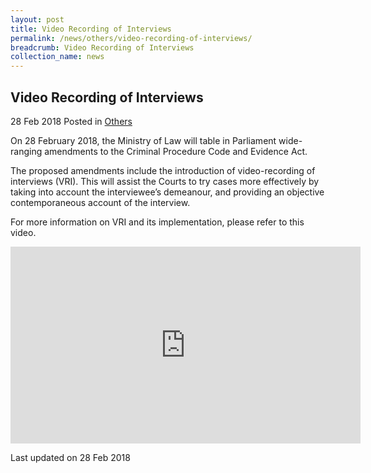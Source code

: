 ```yaml
---
layout: post
title: Video Recording of Interviews
permalink: /news/others/video-recording-of-interviews/
breadcrumb: Video Recording of Interviews
collection_name: news
---
```


Video Recording of Interviews
---

28 Feb 2018 Posted in [Others](/news/others)

On 28 February 2018, the Ministry of Law will table in Parliament wide-ranging amendments to the Criminal Procedure Code and Evidence Act.
 
The proposed amendments include the introduction of video-recording of interviews (VRI). This will assist the Courts to try cases more effectively by taking into account the interviewee’s demeanour, and providing an objective contemporaneous account of the interview.
 
For more information on VRI and its implementation, please refer to this video.

<div class="bp-youtube">
<iframe width="560" height="315" src="https://www.youtube.com/embed/pjX7DVbZHO8?rel=0" frameborder="0" allow="accelerometer; autoplay; encrypted-media; gyroscope; picture-in-picture" allowfullscreen></iframe>
</div>

<p class="right-side-updated">Last updated on 28 Feb 2018</p> 
